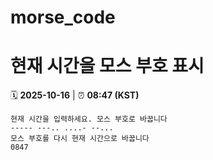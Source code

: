 # morse_code
# 현재 시간을 모스 부호 표시
<!-- MORSE_TIME_START -->
🗓️ **2025-10-16** | ⏰ **08:47 (KST)**

```
현재 시간을 입력하세요. 모스 부호로 바꿉니다
----- ---.. ....- --...
모스 부호를 다시 현재 시간으로 바꿉니다
0847
```
<!-- MORSE_TIME_END -->
